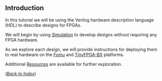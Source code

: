 ## Introduction

In this tutorial we will be using
the Verilog hardware description language (HDL)
to describe designs for FPGAs.

We will begin by using [Simulation](simulation.md)
to develop designs without requiring any FPGA hardware.

As we explore each design,
we will provide instructions
for deploying them to real hardware
on the [Fomu](fomu.md) and [TinyFPGA-BX](tinyfpga-bx.md) platforms.

Additional [Resources](resources.md) are available for further exploration.

([_Back to Index_](README.md))